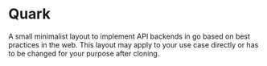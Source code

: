 # Quark

A small minimalist layout to implement API backends in go based on best
practices in the web. This layout may apply to your use case directly or has to
be changed for your purpose after cloning.
